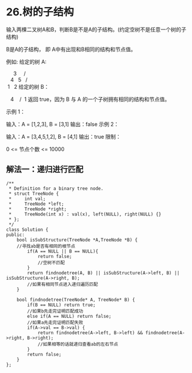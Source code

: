 # 26.树的子结构

输入两棵二叉树A和B，判断B是不是A的子结构。(约定空树不是任意一个树的子结构)

B是A的子结构， 即 A中有出现和B相同的结构和节点值。

例如:
给定的树 A:

     3
    / \
   4   5
  / \
 1   2
给定的树 B：

   4 
  /
 1
返回 true，因为 B 与 A 的一个子树拥有相同的结构和节点值。

示例 1：

输入：A = [1,2,3], B = [3,1]
输出：false
示例 2：

输入：A = [3,4,5,1,2], B = [4,1]
输出：true
限制：

0 <= 节点个数 <= 10000

## 解法一：递归进行匹配

```
/**
 * Definition for a binary tree node.
 * struct TreeNode {
 *     int val;
 *     TreeNode *left;
 *     TreeNode *right;
 *     TreeNode(int x) : val(x), left(NULL), right(NULL) {}
 * };
 */
class Solution {
public:
    bool isSubStructure(TreeNode *A,TreeNode *B) {
    //寻找ab是否有相同的根节点
        if(A == NULL || B == NULL){
            return false;
            //空树不匹配
        }
        return findnodetree(A, B) || isSubStructure(A->left, B) || isSubStructure(A->right, B);
        //如果有相同节点进入递归遍历匹配
    }

    bool findnodetree(TreeNode* A, TreeNode* B) {
        if(B == NULL) return true;
        //如果b先走完证明匹配成功
        else if(A == NULL) return false;
        //如果a先走完证明匹配失败
        if(A->val == B->val) {
            return findnodetree(A->left, B->left) && findnodetree(A->right, B->right);
            //如果相等的话就递归查看ab的左右节点
        }
        return false;
    }
};
```

